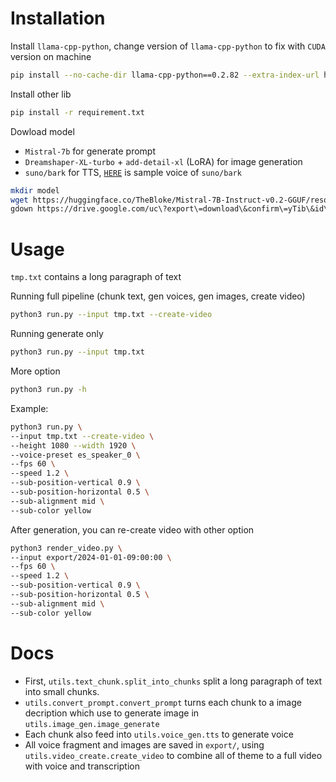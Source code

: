# Installation

Install `llama-cpp-python`, change version of `llama-cpp-python` to fix with `CUDA` version on machine

```bash
pip install --no-cache-dir llama-cpp-python==0.2.82 --extra-index-url https://abetlen.github.io/llama-cpp-python/whl/cu124
```

Install other lib

```bash
pip install -r requirement.txt
```

Dowload model

- `Mistral-7b` for generate prompt
- `Dreamshaper-XL-turbo` + `add-detail-xl` (LoRA) for image generation
- `suno/bark` for TTS, [`HERE`](https://suno-ai.notion.site/8b8e8749ed514b0cbf3f699013548683?v=bc67cff786b04b50b3ceb756fd05f68c) is sample voice of `suno/bark`

```bash
mkdir model
wget https://huggingface.co/TheBloke/Mistral-7B-Instruct-v0.2-GGUF/resolve/main/mistral-7b-instruct-v0.2.Q4_K_M.gguf -P model/
gdown https://drive.google.com/uc\?export\=download\&confirm\=yTib\&id\=1HaYMgeQBRyEblJscALoE2lOCsQwaJ5Oz -O model/
```

# Usage

`tmp.txt` contains a long paragraph of text

Running full pipeline (chunk text, gen voices, gen images, create video)

```bash
python3 run.py --input tmp.txt --create-video
```

Running generate only

```bash
python3 run.py --input tmp.txt
```

More option

```bash
python3 run.py -h
```

Example:

```bash
python3 run.py \
--input tmp.txt --create-video \
--height 1080 --width 1920 \
--voice-preset es_speaker_0 \
--fps 60 \
--speed 1.2 \
--sub-position-vertical 0.9 \
--sub-position-horizontal 0.5 \
--sub-alignment mid \
--sub-color yellow
```

After generation, you can re-create video with other option

```bash
python3 render_video.py \
--input export/2024-01-01-09:00:00 \
--fps 60 \
--speed 1.2 \
--sub-position-vertical 0.9 \
--sub-position-horizontal 0.5 \
--sub-alignment mid \
--sub-color yellow
```

# Docs

- First, `utils.text_chunk.split_into_chunks` split a long paragraph of text into small chunks.
- `utils.convert_prompt.convert_prompt` turns each chunk to a image decription which use to generate image in `utils.image_gen.image_generate`
- Each chunk also feed into `utils.voice_gen.tts` to generate voice
- All voice fragment and images are saved in `export/`, using `utils.video_create.create_video` to combine all of theme to a full video with voice and transcription
